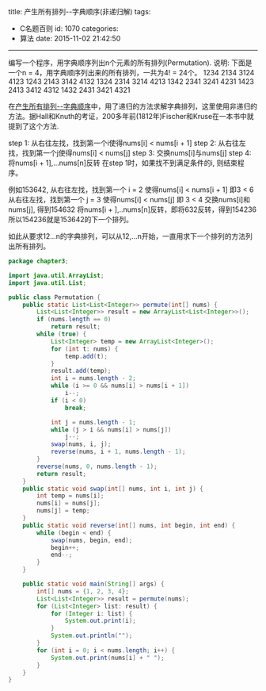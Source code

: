 title: 产生所有排列--字典顺序(非递归解)
tags:
  - C名题百则
id: 1070
categories:
  - 算法
date: 2015-11-02 21:42:50
---

编写一个程序，用字典顺序列出n个元素的所有排列(Permutation).​
说明:
下面是一个n = 4，用字典顺序列出来的所有排列，一共为4! = 24个。
1234 2134 3124 4123
1243 2143 3142 4132
1324 2314 3214 4213
1342 2341 3241 4231
1423 2413 3412 4312
1432 2431 3421 4321​

在[产生所有排列--字典顺序](http://program.dengshilong.org/2015/10/31/%E4%BA%A7%E7%94%9F%E6%89%80%E6%9C%89%E6%8E%92%E5%88%97-%E5%AD%97%E5%85%B8%E9%A1%BA%E5%BA%8F/)中，用了递归的方法求解字典排列，这里使用非递归的方法。据Hall和Knuth的考证，200多年前(1812年)Fischer和Kruse在一本书中就提到了这个方法.

step 1: 从右往左找，找到第一个i使得nums[i] < nums[i + 1]
step 2: 从右往左找，找到第一个j使得nums[i] < nums[j]
step 3: 交换nums[i]与nums[j]
step 4: 将nums[i + 1],...nums[n]反转
在step 1时，如果找不到满足条件的i, 则结束程序。

例如153642,
从右往左找，找到第一个 i = 2 使得nums[i] < nums[i + 1] 即3 < 6
从右往左找，找到第一个 j = 3 使得nums[i] < nums[j] 即 3 < 4
交换nums[i]和nums[j], 得到154632
将nums[i + ],..nums[n]反转，即将632反转，得到154236
所以154236就是153642的下一个排列。

如此从要求12...n的字典排列，可以从12,...n开始，一直用求下一个排列的方法列出所有排列。

``` java
package chapter3;

import java.util.ArrayList;
import java.util.List;

public class Permutation {
	public static List<List<Integer>> permute(int[] nums) {
		List<List<Integer>> result = new ArrayList<List<Integer>>();
		if (nums.length == 0)
			return result;
		while (true) {
			List<Integer> temp = new ArrayList<Integer>();
			for (int t: nums) {
				temp.add(t);		
			}
			result.add(temp);
			int i = nums.length - 2;
			while (i >= 0 && nums[i] > nums[i + 1]) 
				i--;
			if (i < 0)
				break;

			int j = nums.length - 1;
			while (j > i && nums[i] > nums[j])
				j--;
			swap(nums, i, j);
			reverse(nums, i + 1, nums.length - 1);
		}
		reverse(nums, 0, nums.length - 1);
		return result;
	}
	public static void swap(int[] nums, int i, int j) {
		int temp = nums[i];
		nums[i] = nums[j];
		nums[j] = temp;
	}
	public static void reverse(int[] nums, int begin, int end) {
		while (begin < end) {
			swap(nums, begin, end);
			begin++;
			end--;
		}
	}

	public static void main(String[] args) {
		int[] nums = {1, 2, 3, 4};
		List<List<Integer>> result = permute(nums);
		for (List<Integer> list: result) {
			for (Integer i: list) {
				System.out.print(i);
			}
			System.out.println("");
		}
		for (int i = 0; i < nums.length; i++) {
			System.out.print(nums[i] + " ");
		}	
	}
}
```